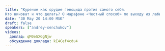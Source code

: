 ```yaml
---
title: "Курение как орудие геноцида против самого себя.
Кто виноват и что делать? О марафоне «Честный способ» по выходу из лабиринта табачной зависимости"
date: "30 May 20 14:00 MSK"
draft: false
speakers: ["andrey-senchukov"] 
videos:
  доклад: qM0eGXGgNjw 
  обсуждение доклада: kE4Cef4cdu4 
---
```

